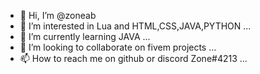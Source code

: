 - 👋 Hi, I’m @zoneab
- 👀 I’m interested in Lua and HTML,CSS,JAVA,PYTHON ...
- 🌱 I’m currently learning JAVA ...
- 💞️ I’m looking to collaborate on fivem projects ...
- 📫 How to reach me on github or discord Zone#4213 ...

<!---
zoneab/zoneab is a ✨ special ✨ repository because its `README.md` (this file) appears on your GitHub profile.
You can click the Preview link to take a look at your changes.
--->
